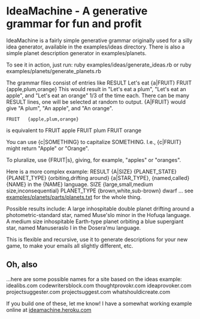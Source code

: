 IdeaMachine - A generative grammar for fun and profit
=================

IdeaMachine is a fairly simple generative grammar originally used for a silly idea generator, available in the examples/ideas directory.  There is also a simple planet description generator in examples/planets.

To see it in action, just run:
    ruby examples/ideas/generate_ideas.rb
or
    ruby examples/planets/generate_planets.rb

The grammar files consist of entries like
    RESULT  Let's eat {a|FRUIT}
    FRUIT   {apple,plum,orange}
This would result in "Let's eat a plum", "Let's eat an apple", and "Let's eat an orange" 1/3 of the time each.  There can be many RESULT lines, one will be selected at random to output.  {A|FRUIT} would give "A plum", "An apple", and "An orange".

    FRUIT   {apple,plum,orange}
is equivalent to
    FRUIT   apple
    FRUIT   plum
    FRUIT   orange

You can use {c|SOMETHING} to capitalize SOMETHING.  I.e., {c|FRUIT} might return "Apple" or "Orange".

To pluralize, use {FRUIT|s}, giving, for example, "apples" or "oranges".

Here is a more complex example:
    RESULT    {A|SIZE} {PLANET_STATE} {PLANET_TYPE} {orbiting,drifting around} {a|STAR_TYPE}, {named,called} {NAME} in the {NAME} language.
    SIZE      {large,small,medium size,inconsequential}
    PLANET_TYPE   {brown,white,sub-brown} dwarf
    ... see <a href="https://github.com/iterationlabs/ideamachine/blob/master/examples/planets/parts/planets.txt">examples/planets/parts/planets.txt</a> for the whole thing.

Possible results include:
    A large inhospitable double planet drifting around a photometric-standard star, named Muse'slo minor in the Hofuqa language.
    A medium size inhospitable Earth-type planet orbiting a blue supergiant star, named Manuseraslo I in the Dosera'mu language.

This is flexible and recursive, use it to generate descriptions for your new game, to make your emails all slightly different, etc.

## Oh, also
...here are some possible names for a site based on the ideas example:
    idealibs.com
    codewritersblock.com
    thoughtprovokr.com
    ideaprovoker.com
    projectsuggester.com
    projectsuggest.com
    whatshouldicreate.com

If you build one of these, let me know!  I have a somewhat working example online at <a href="http://ideamachine.heroku.com/">ideamachine.heroku.com</a>
